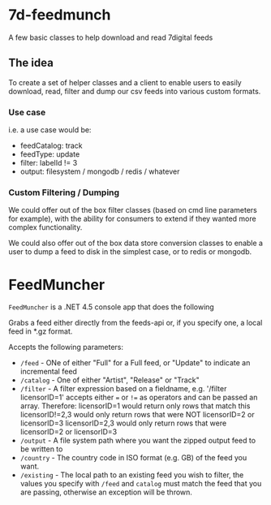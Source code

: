 7d-feedmunch
============

A few basic classes to help download and read 7digital feeds

The idea 
--------

To create a set of helper classes and a client to enable users to easily download, read, filter and dump our csv feeds into various custom formats.

### Use case 
i.e. a use case would be:

* feedCatalog: track
* feedType: update
* filter: labelId != 3
* output: filesystem / mongodb / redis / whatever

### Custom Filtering / Dumping 

We could offer out of the box filter classes (based on cmd line parameters for example), with the ability for consumers to extend if they wanted more complex functionality. 

We could also offer out of the box data store conversion classes to enable a user to dump a feed to disk in the simplest case, or to redis or mongodb.

FeedMuncher
===========

`FeedMuncher` is a .NET 4.5 console app that does the following

Grabs a feed either directly from the feeds-api or, if you specify one, a local feed in *.gz format.

Accepts the following parameters:

* `/feed` - ONe of either "Full" for a Full feed, or "Update" to indicate an incremental feed
* `/catalog` - One of either "Artist", "Release" or "Track"
* `/filter` - A filter expression based on a fieldname, e.g. '/filter licensorID=1'
  accepts either `=` or `!=` as operators and can be passed an array. Therefore:
  licensorID=1 would return only rows that match this
  licensorID!=2,3 would only return rows that were NOT licensorID=2 or licensorID=3
  licensorID=2,3 would only return rows that were licensorID=2 or licensorID=3
* `/output` - A file system path where you want the zipped output feed to be written to
* `/country` - The country code in ISO format (e.g. GB) of the feed you want.
* `/existing` - The local path to an existing feed you wish to filter, the values you specify with `/feed` and `catalog` must match the feed that you are passing, otherwise an exception will be thrown.
 



